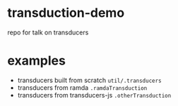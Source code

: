 # transduction-demo
repo for talk on transducers

# examples
- transducers built from scratch `util/.transducers`
- transducers from ramda `.ramdaTransduction`
- transducers from transducers-js `.otherTransduction`

